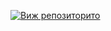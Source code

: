 [![Виж репозиторито](https://img.shields.io/badge/View-Repo-blue?style=for-the-badge)](https://github.com/aachanova/My-Certificates)

